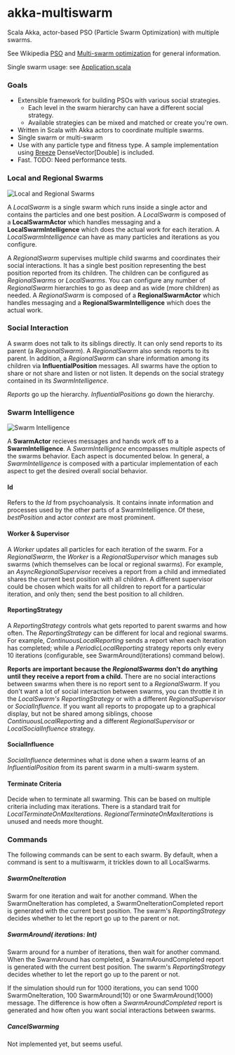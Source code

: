 akka-multiswarm
===============

Scala Akka, actor-based PSO (Particle Swarm Optimization) with multiple swarms.

See Wikipedia [PSO](http://en.wikipedia.org/wiki/Particle_swarm_optimization) and [Multi-swarm optimization](http://en.wikipedia.org/wiki/Multi-swarm_optimization) for general information.

Single swarm usage: see [Application.scala](https://github.com/flintobrien/akka-multiswarm/blob/master/src/main/scala/Application.scala)

### Goals

* Extensible framework for building PSOs with various social strategies.
  * Each level in the swarm hierarchy can have a different social strategy.
  * Available strategies can be mixed and matched or create you're own.
* Written in Scala with Akka actors to coordinate multiple swarms.
* Single swarm or multi-swarm
* Use with any particle type and fitness type. A sample implementation using [Breeze](https://github.com/scalanlp/breeze) DenseVector[Double] is included.
* Fast. TODO: Need performance tests.

### Local and Regional Swarms

![Local and Regional Swarms](https://github.com/flintobrien/akka-multiswarm/raw/master/swarms.png)

A *LocalSwarm* is a single swarm which runs inside a single actor and contains the particles and one best position. A *LocalSwarm* is composed of a **LocalSwarmActor** which handles messaging and a **LocalSwarmIntelligence** which does the actual work for each iteration. A *LocalSwarmIntelligence* can have as many particles and iterations as you configure.

A *RegionalSwarm* supervises multiple child swarms and coordinates their social interactions. It has a single best position representing the best position reported from its children. The children can be configured as *RegionalSwarms* or *LocalSwarms*. You can configure any number of *RegionalSwarm* hierarchies to go as deep and as wide (more children) as needed. A *RegionalSwarm* is composed of a **RegionalSwarmActor** which handles messaging and a **RegionalSwarmIntelligence** which does the actual work.

### Social Interaction

A swarm does not talk to its siblings directly. It can only send reports to its parent (a *RegionalSwarm*). A *RegionalSwarm* also sends reports to its parent. In addition, a *RegionalSwarm* can share information among its children via **InfluentialPosition** messages. All swarms have the option to share or not share and listen or not listen. It  depends on the social strategy contained in its *SwarmIntelligence*.

*Reports* go up the hierarchy. *InfluentialPositions* go down the hierarchy.

### Swarm Intelligence

![Swarm Intelligence](https://github.com/flintobrien/akka-multiswarm/raw/master/swarmintelligence.png)

A **SwarmActor** recieves messages and hands work off to a **SwarmIntelligence**. A *SwarmIntelligence* encompasses multiple aspects of the swarms behavior. Each aspect is documented below. In general, a *SwarmIntelligence* is composed with a particular implementation of each aspect to get the desired overall social behavior.

#### Id
Refers to the *Id* from psychoanalysis. It contains innate information and processes used by the other parts of a SwarmIntelligence. Of these, *bestPosition* and actor *context* are most prominent.

#### Worker & Supervisor
A *Worker* updates all particles for each iteration of the swarm. For a *RegionalSwarm*, the *Worker* is a *RegionalSupervisor* which manages sub swarms (which themselves can be local or regional swarms). For example, an *AsyncRegionalSupervisor* receives a report from a child and immediated shares the current best position with all children. A different supervisor could be chosen which waits for all children to report for a particular iteration, and only then; send the best position to all children.

#### ReportingStrategy
A *ReportingStrategy* controls what gets reported to parent swarms and how often. The *ReportingStrategy* can be different for local and regional swarms. For example, *ContinuousLocalReporting* sends a report when each iteration has completed; while a *PeriodicLocalReporting* strategy reports only every 10 iterations (configurable, see SwarmAround(iterations) command below).

**Reports are important because the *RegionalSwarms* don't do anything until they receive a report from a child.** There are no social interactions between swarms when there is no report sent to a *RegionalSwarm*. If you don't want a lot of social interaction between swarms, you can throttle it in the *LocalSwarm's* *ReportingStrategy* or with a different *RegionalSupervisor* or *SocialInfluence*. If you want all reports to propogate up to a graphical display, but not be shared among siblings, choose *ContinuousLocalReporting* and a different *RegionalSupervisor* or *LocalSocialInfluence* strategy.

#### SocialInfluence
*SocialInfluence* determines what is done when a swarm learns of an *InfluentialPosition* from its parent swarm
in a multi-swarm system.

#### Terminate Criteria
Decide when to terminate all swarming. This can be based on multiple criteria including max iterations. There is a standard trait for *LocalTerminateOnMaxIterations*. *RegionalTerminateOnMaxIterations* is unused and needs more thought.

### Commands

The following commands can be sent to each swarm. By default, when a command is sent to a multiswarm, it trickles down to all LocalSwarms.

##### SwarmOneIteration
Swarm for one iteration and wait for another command. When the SwarmOneIteration has completed, a SwarmOneIterationCompleted report is generated with the current best position. The swarm's *ReportingStrategy* decides whether to let the report go up to the parent or not.

##### SwarmAround( iterations: Int)
Swarm around for a number of iterations, then wait for another command. When the SwarmAround has completed, a SwarmAroundCompleted report is generated with the current best position. The swarm's *ReportingStrategy* decides whether to let the report go up to the parent or not.

If the simulation should run for 1000 iterations, you can send 1000 SwarmOneIteration, 100 SwarmAround(10) or one SwarmAround(1000) message. The difference is how often a *SwarmAroundCompleted* report is generated and how often you want social interactions between swarms. 

##### CancelSwarming
Not implemented yet, but seems useful.
